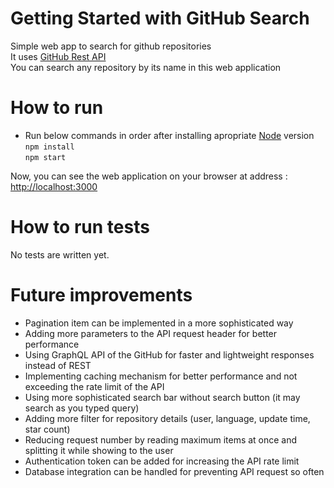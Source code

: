 # Getting Started with GitHub Search

Simple web app to search for github repositories <br>
It uses [GitHub Rest API](https://docs.github.com/en/rest)<br>
You can search any repository by its name in this web application

# How to run
- Run below commands in order after installing apropriate [Node](https://nodejs.org/en/) version<br>
  `npm install`<br>
  `npm start`

Now, you can see the web application on your browser at address : [http://localhost:3000](http://localhost:3000)

# How to run tests

No tests are written yet.

# Future improvements

- Pagination item can be implemented in a more sophisticated way
- Adding more parameters to the API request header for better performance
- Using GraphQL API of the GitHub for faster and lightweight responses instead of REST
- Implementing caching mechanism for better performance and not exceeding the rate limit of the API
- Using more sophisticated search bar without search button (it may search as you typed query)
- Adding more filter for repository details (user, language, update time, star count)
- Reducing request number by reading maximum items at once and splitting it while showing to the user
- Authentication token can be added for increasing the API rate limit
- Database integration can be handled for preventing API request so often
